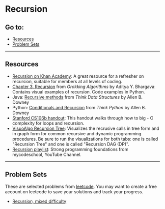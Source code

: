 # Recursion

## Go to:
 * [Resources](#resources)
 * [Problem Sets](#problem-sets)

___

## Resources 
* [Recursion on Khan Academy](https://www.khanacademy.org/computing/computer-science/algorithms/recursive-algorithms/a/recursion): A great resource for a refresher on recursion, suitable for members at all levels of coding.
* [Chapter 3. Recursion](https://livebook.manning.com/book/grokking-algorithms/chapter-3/37) from _Grokking Algorithms_ by Aditya Y. Bhargava: Contains visual examples of recursion. Code examples in Python. 
* Java: [Recursive methods](http://greenteapress.com/thinkjava6/html/thinkjava6006.html#sec64) from _Think Data Structures_ by Allen B. Downey
* Python: [Conditionals and Recursion](https://greenteapress.com/thinkpython/html/thinkpython006.html#toc59) from _Think Python_ by Allen B. Downey
* [Stanford CS106b handout](https://web.stanford.edu/class/archive/cs/cs106b/cs106b.1176/handouts/midterm/5-BigO.pdf): This handout walks through how to big - O complexity for loops and recursion.
* [VisuoAlgo Recursion Tree](https://visualgo.net/en/recursion?slide=1): Visualizes the recrusive calls in tree form and in graph form for common recursive and dynamic programming procedures. Be sure to run the visualizations for both tabs: one is called "Recursion Tree" and one is called "Recursion DAG (DP)".
* [Recursion playlist](https://www.youtube.com/playlist?list=PL2_aWCzGMAwLz3g66WrxFGSXvSsvyfzCO): Strong programming foundations from mycodeschool, YouTube Channel.
___

## Problem Sets
These are selected problems from [leetcode](https://leetcode.com). You may want to create a free account on leetcode to save your solutions and track your progress. 
 * [Recursion, mixed difficulty](https://leetcode.com/tag/recursion/)

